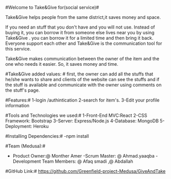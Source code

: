 #Welcome to Take&Give for(social service)#

Take&Give helps people from the same district,it saves money and space.

If you need an stuff that you don't have and you will not use. Instead of buying it, you can borrow it from someone else lives near you by using Take&Give .
you can borrow it for a limited time and then bring it back.
Everyone support each other and Take&Give is the communication tool for this service. 

Take&Give makes communication between the owner of the item and the one who needs it easier. So, it saves money and time.

#Take&Give added values: #
first, the owner can add all the stuffs that he/she wants to share and clients of the website can see the stuffs and if the stuff is available and communicate with the owner using comments on the stuff's page.

#Features:#
1-login /authintication 
2-search for item's.
3-Edit your profile information 

#Tools and Technologies we used:#
1-Front-End MVC:React
2-CSS Framework: Bootstrap
3-Server: Express/Node.js
4-Database: MongoDB
5-Deployment: Heroku

#Installing Dependencies:#
-npm install

#Team (Medusa):#
- Product Owner:@ Monther Amer
-Scrum Master: @ Ahmad.yaaqba
-Development Team Members: @ Afaq smadi  ,@ Abdallah 

#GitHub Link:#
https://github.com/Greenfield-project-Medusa/GiveAndTake